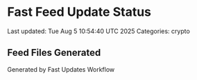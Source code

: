 # Fast Feed Update Status
Last updated: Tue Aug  5 10:54:40 UTC 2025
Categories: crypto

## Feed Files Generated

Generated by Fast Updates Workflow
